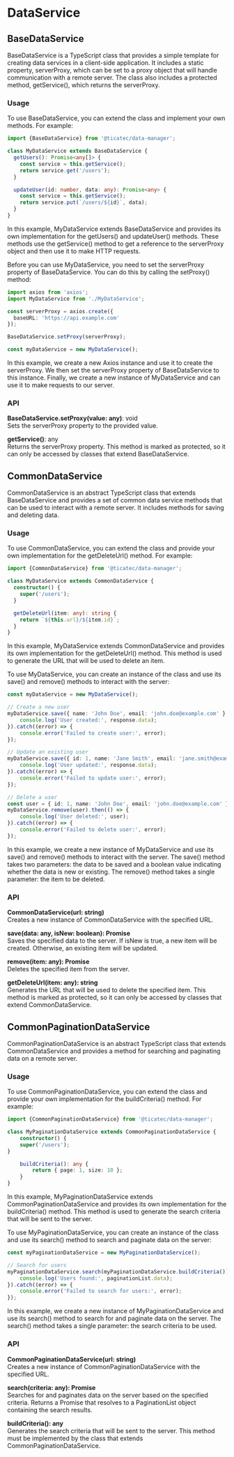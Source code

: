 # DataService

## BaseDataService
BaseDataService is a TypeScript class that provides a simple template for creating data services in a client-side application. It includes a static property, serverProxy, which can be set to a proxy object that will handle communication with a remote server. The class also includes a protected method, getService(), which returns the serverProxy.

### Usage
To use BaseDataService, you can extend the class and implement your own methods. For example:

```typescript
import {BaseDataService} from '@ticatec/data-manager';

class MyDataService extends BaseDataService {
  getUsers(): Promise<any[]> {
    const service = this.getService();
    return service.get('/users');
  }

  updateUser(id: number, data: any): Promise<any> {
    const service = this.getService();
    return service.put(`/users/${id}`, data);
  }
}
```
In this example, MyDataService extends BaseDataService and provides its own implementation for the getUsers() and updateUser() methods. These methods use the getService() method to get a reference to the serverProxy object and then use it to make HTTP requests.

Before you can use MyDataService, you need to set the serverProxy property of BaseDataService. You can do this by calling the setProxy() method:

```typescript
import axios from 'axios';
import MyDataService from './MyDataService';

const serverProxy = axios.create({
  baseURL: 'https://api.example.com'
});

BaseDataService.setProxy(serverProxy);

const myDataService = new MyDataService();
```
In this example, we create a new Axios instance and use it to create the serverProxy. We then set the serverProxy property of BaseDataService to this instance. Finally, we create a new instance of MyDataService and can use it to make requests to our server.

### API
**BaseDataService.setProxy(value: any)**: void  
Sets the serverProxy property to the provided value.

**getService()**: any  
Returns the serverProxy property. This method is marked as protected, so it can only be accessed by classes that extend BaseDataService.


## CommonDataService

CommonDataService is an abstract TypeScript class that extends BaseDataService and provides a set of common data service methods that can be used to interact with a remote server. It includes methods for saving and deleting data.

### Usage
To use CommonDataService, you can extend the class and provide your own implementation for the getDeleteUrl() method. For example:

```typescript
import {CommonDataService} from '@ticatec/data-manager';

class MyDataService extends CommonDataService {
  constructor() {
    super('/users');
  }

  getDeleteUrl(item: any): string {
    return `${this.url}/${item.id}`;
  }
}
```
In this example, MyDataService extends CommonDataService and provides its own implementation for the getDeleteUrl() method. This method is used to generate the URL that will be used to delete an item.

To use MyDataService, you can create an instance of the class and use its save() and remove() methods to interact with the server:

```typescript
const myDataService = new MyDataService();

// Create a new user
myDataService.save({ name: 'John Doe', email: 'john.doe@example.com' }, true).then((response) => {
    console.log('User created:', response.data);
}).catch((error) => {
    console.error('Failed to create user:', error);
});

// Update an existing user
myDataService.save({ id: 1, name: 'Jane Smith', email: 'jane.smith@example.com' }, false).then((response) => {
    console.log('User updated:', response.data);
}).catch((error) => {
    console.error('Failed to update user:', error);
});

// Delete a user
const user = { id: 1, name: 'John Doe', email: 'john.doe@example.com' };
myDataService.remove(user).then(() => {
    console.log('User deleted:', user);
}).catch((error) => {
    console.error('Failed to delete user:', error);
});
```
In this example, we create a new instance of MyDataService and use its save() and remove() methods to interact with the server. The save() method takes two parameters: the data to be saved and a boolean value indicating whether the data is new or existing. The remove() method takes a single parameter: the item to be deleted.

### API
**CommonDataService(url: string)**  
Creates a new instance of CommonDataService with the specified URL.

**save(data: any, isNew: boolean): Promise<any>**  
Saves the specified data to the server. If isNew is true, a new item will be created. Otherwise, an existing item will be updated.

**remove(item: any): Promise<void>**  
Deletes the specified item from the server.

**getDeleteUrl(item: any): string**  
Generates the URL that will be used to delete the specified item. This method is marked as protected, so it can only be accessed by classes that extend CommonDataService.

## CommonPaginationDataService
CommonPaginationDataService is an abstract TypeScript class that extends CommonDataService and provides a method for searching and paginating data on a remote server.

### Usage
To use CommonPaginationDataService, you can extend the class and provide your own implementation for the buildCriteria() method. For example:

```typescript
import {CommonPaginationDataService} from '@ticatec/data-manager';

class MyPaginationDataService extends CommonPaginationDataService {
    constructor() {
    super('/users');
}

    buildCriteria(): any {
        return { page: 1, size: 10 };
    }
}
```
In this example, MyPaginationDataService extends CommonPaginationDataService and provides its own implementation for the buildCriteria() method. This method is used to generate the search criteria that will be sent to the server.

To use MyPaginationDataService, you can create an instance of the class and use its search() method to search and paginate data on the server:

```typescript
const myPaginationDataService = new MyPaginationDataService();

// Search for users
myPaginationDataService.search(myPaginationDataService.buildCriteria()).then((paginationList) => {
    console.log('Users found:', paginationList.data);
}).catch((error) => {
    console.error('Failed to search for users:', error);
});
```
In this example, we create a new instance of MyPaginationDataService and use its search() method to search for and paginate data on the server. The search() method takes a single parameter: the search criteria to be used.

### API
**CommonPaginationDataService(url: string)**  
Creates a new instance of CommonPaginationDataService with the specified URL.

**search(criteria: any): Promise<PaginationList>**  
Searches for and paginates data on the server based on the specified criteria. Returns a Promise that resolves to a PaginationList object containing the search results.

**buildCriteria(): any**  
Generates the search criteria that will be sent to the server. This method must be implemented by the class that extends CommonPaginationDataService.



